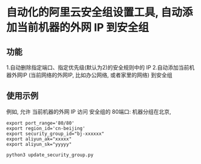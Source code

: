 
# 自动化的阿里云安全组设置工具, 自动添加当前机器的外网 IP 到安全组

## 功能
1.自动删除指定端口、指定优先级(默认为2)的安全规则中的 IP
2.自动添加当前机器外网IP (当前网络的外网IP, 比如办公网络, 或者家里的网络) 到安全组

## 使用示例
例如, 允许 当前机器的外网 IP 访问 安全组的 80端口:
机器分组在北京, 

```
export port_range='80/80'
export region_id='cn-beijing'
export security_group_id="bj-xxxxxx"
export aliyun_ak="xxxxx"
export aliyun_sk="yyyyy"

python3 update_security_group.py
```